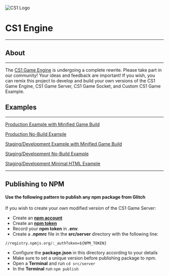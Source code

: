 ![CS1 Logo](https://cdn.glitch.com/ea426344-f1a7-4a2b-8557-b641408c03a1%2FCS1_logo_64.png?v=1589664754866)
# CS1 Engine
___

## About
___

The <a href="https://cs1.netlify.app/cs1-game-engine/" rel="noopener noreferrer">CS1 Game Engine</a> is undergoing a complete rewrite.  Please take part in our community!  Your ideas and feedback are important! If you wish, you can remix this project to develop and build your own versions of the CS1 Game Engine, CS1 Game Server, CS1 Game Socket, and Custom CS1 Game Example.

## Examples
___

<a href="https://cs1-engine.glitch.me" rel="noopener noreferrer">Production Example with Minified Game Build</a>

<a href="https://cs1-engine.glitch.me/no-build.html" rel="noopener noreferrer">Production No-Build Example</a>

<a href="https://cs1-engine.glitch.me/staging" rel="noopener noreferrer">Staging/Development Example with Minified Game Build</a>

<a href="https://cs1-engine.glitch.me/staging/no-build.html" rel="noopener noreferrer">Staging/Development No-Build Example</a>


<a href="https://cs1-engine.glitch.me/staging/min.html" rel="noopener noreferrer">Staging/Development Minimal HTML Example</a>

___

## Publishing to NPM

#### Use the following pattern to publish any npm package from Glitch


If you wish to create your own modified version of the CS1 Game Server:
- Create an <a href="https://www.npmjs.com/" rel="noopener noreferrer ">**npm account**</a>
- Create an <a href="https://docs.npmjs.com/creating-and-viewing-authentication-tokens" rel="noopener noreferrer ">**npm token**</a>
- Record your **npm token** in **.env**.
- Create a **.npmrc** file in the **src/server** directory with the following line:
```
//registry.npmjs.org/:_authToken=${NPM_TOKEN}
```
- Configure the **package.json** in this directory according to your details
- Make sure to set a unique version before publishing package to npm.
- Open a **Terminal** and run ```cd src/server```
- In the **Terminal** run ```npm publish```








